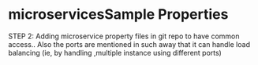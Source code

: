 # microservicesSample Properties

STEP 2:
Adding microservice property files in git repo to have common access..
Also the ports are mentioned in such away that it can handle load balancing (ie, by handling ,multiple instance using different ports)
